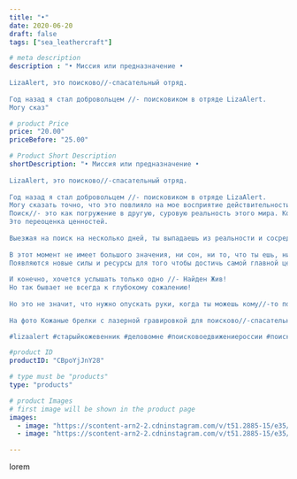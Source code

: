 ```yaml
---
title: "•"
date: 2020-06-20
draft: false
tags: ["sea_leathercraft"]

# meta description
description : "• Миссия или предназначение •⠀
⠀
LizaAlert, это поисково//-спасательный отряд.⠀
⠀
Год назад я стал добровольцем //- поисковиком в отряде LizaAlert. ⠀
Могу сказ"

# product Price
price: "20.00"
priceBefore: "25.00"

# Product Short Description
shortDescription: "• Миссия или предназначение •⠀
⠀
LizaAlert, это поисково//-спасательный отряд.⠀
⠀
Год назад я стал добровольцем //- поисковиком в отряде LizaAlert. ⠀
Могу сказать точно, что это повлияло на мое восприятие действительности. ⠀
Поиск//- это как погружение в другую, суровую реальность этого мира. Когда от твоих усилий, сосредоточенности и ответственности зависит многое. ⠀
Это переоценка ценностей.⠀
⠀
Выезжая на поиск на несколько дней, ты выпадаешь из реальности и сосредотачиваешься на одной единственной задаче //-Найти!⠀
⠀
В этот момент не имеет большого значения, ни сон, ни то, что ты ешь, ни то в каких условиях ты находишься. ⠀
Появляются новые силы и ресурсы для того чтобы достичь самой главной цели //- найти пропавшего! ⠀
⠀
И конечно, хочется услышать только одно //- Найден Жив!⠀
Но так бывает не всегда к глубокому сожалению! ⠀
⠀
Но это не значит, что нужно опускать руки, когда ты можешь кому//-то помочь!⠀
⠀
На фото Кожаные брелки с лазерной гравировкой для поисково//-спасательного отряда LizaAlert.

#lizaalert #старыйкожевенник #деловомне #поисковоедвижениероссии #поисковоспасательныйотряд #поисклюдей #поиск #кожаныйбрелок #брелок #ручнаяработа #своимируками #handmade #изделияизкожиручнойработы #изделияизкожиназаказ #кожа #кожаныесумки #кожаныекошельки"

#product ID
productID: "CBpoYjJnY28"

# type must be "products"
type: "products"

# product Images
# first image will be shown in the product page
images:
  - image: "https://scontent-arn2-2.cdninstagram.com/v/t51.2885-15/e35/s1080x1080/104378449_591266185139969_8597843574427631780_n.jpg?_nc_ht=scontent-arn2-2.cdninstagram.com&_nc_cat=105&_nc_ohc=tUJ8nLU2VjIAX94lnxX&tp=1&oh=13227fce29ef8f6497a81b5d23872ee8&oe=605A46D9&ig_cache_key=MjMzNTU3NTQ4OTEyMDIwOTMxNg%3D%3D.2"
  - image: "https://scontent-arn2-2.cdninstagram.com/v/t51.2885-15/e35/s1080x1080/103478519_318127352526296_1101916006097271862_n.jpg?_nc_ht=scontent-arn2-2.cdninstagram.com&_nc_cat=108&_nc_ohc=f4cPWGE8D6wAX9HQzKs&tp=1&oh=3724ecc3ade20cd0c05778f4cb823a4e&oe=605ADCF2&ig_cache_key=MjMzNTU3NTQ4OTExMTc5MTkwNQ%3D%3D.2"

---
```

lorem

